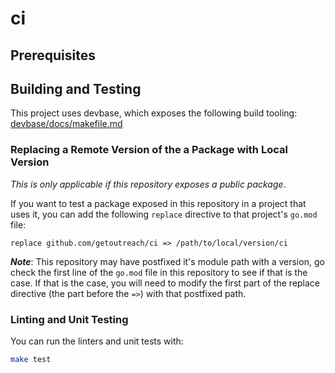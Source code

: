 # ci

<!-- <<Stencil::Block(customGeneralInformation)>> -->

<!-- <</Stencil::Block>> -->

## Prerequisites

<!-- <<Stencil::Block(customPrerequisites)>> -->

<!-- <</Stencil::Block>> -->

## Building and Testing

This project uses devbase, which exposes the following build tooling: [devbase/docs/makefile.md](https://github.com/getoutreach/devbase/blob/main/docs/makefile.md)

<!-- <<Stencil::Block(customBuildingAndTesting)>> -->

<!-- <</Stencil::Block>> -->

### Replacing a Remote Version of the a Package with Local Version

_This is only applicable if this repository exposes a public package_.

If you want to test a package exposed in this repository in a project that uses it, you can
add the following `replace` directive to that project's `go.mod` file:

```
replace github.com/getoutreach/ci => /path/to/local/version/ci
```

**_Note_**: This repository may have postfixed it's module path with a version, go check the first
line of the `go.mod` file in this repository to see if that is the case. If that is the case,
you will need to modify the first part of the replace directive (the part before the `=>`) with
that postfixed path.

### Linting and Unit Testing

You can run the linters and unit tests with:

```bash
make test
```
